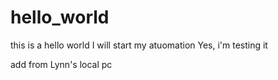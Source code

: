 # hello_world
this is a hello world
I will start my atuomation
Yes, i'm testing it

add from Lynn's local pc
